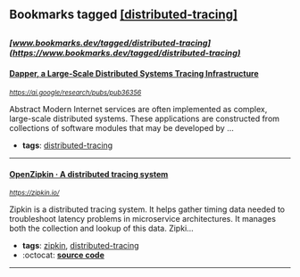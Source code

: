 ## Bookmarks tagged [[distributed-tracing]](https://www.bookmarks.dev/search?q=[distributed-tracing])

_<sup><sup>[www.bookmarks.dev/tagged/distributed-tracing](https://www.bookmarks.dev/tagged/distributed-tracing)</sup></sup>_
---
#### [Dapper, a Large-Scale Distributed Systems Tracing Infrastructure](https://ai.google/research/pubs/pub36356)
_<sup>https://ai.google/research/pubs/pub36356</sup>_

Abstract
Modern Internet services are often implemented as complex, large-scale distributed systems. These applications are constructed from collections of software modules that may be developed by ...
* **tags**: [distributed-tracing](../tagged/distributed-tracing.md)
---
#### [OpenZipkin · A distributed tracing system      ](https://zipkin.io/)
_<sup>https://zipkin.io/</sup>_

Zipkin is a distributed tracing system. It helps gather timing data needed to troubleshoot latency problems in microservice architectures. It manages both the collection and lookup of this data. Zipki...
* **tags**: [zipkin](../tagged/zipkin.md), [distributed-tracing](../tagged/distributed-tracing.md)
* :octocat: **[source code](https://github.com/openzipkin/zipkin)**
---
